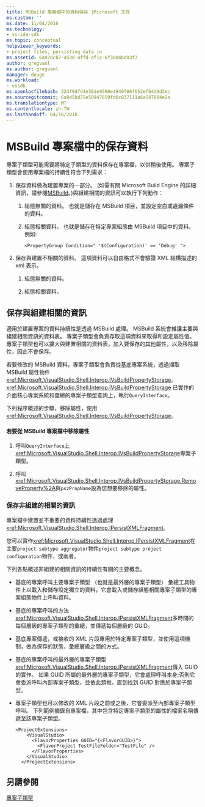 ```yaml
---
title: MSBuild 專案檔中的資料保存 |Microsoft 文件
ms.custom: ''
ms.date: 11/04/2016
ms.technology:
- vs-ide-sdk
ms.topic: conceptual
helpviewer_keywords:
- project files, persisting data in
ms.assetid: 6a920cb7-453d-4ffd-af1c-6f3084bd03f7
author: gregvanl
ms.author: gregvanl
manager: douge
ms.workload:
- vssdk
ms.openlocfilehash: 324f9dfd4e381e9580e4940f06f652ef64d9d3ec
ms.sourcegitcommit: 6a9d5bd75e50947659fd6c837111a6a547884e2a
ms.translationtype: MT
ms.contentlocale: zh-TW
ms.lasthandoff: 04/16/2018
---
```

# <a name="persisting-data-in-the-msbuild-project-file"></a>MSBuild 專案檔中的保存資料
專案子類型可能需要將特定子類型的資料保存在專案檔，以供稍後使用。 專案子類型會使用專案檔的持續性符合下列需求：  
  
1.  保存資料做為建置專案的一部分。 (如需有關 Microsoft Build Engine 的詳細資訊，請參閱[MSBuild](../../msbuild/msbuild.md)。)與組建相關的資訊可以執行下列動作：  
  
    1.  組態無關的資料。 也就是儲存在 MSBuild 項目，並設定空白或遺漏條件的資料。  
  
    2.  組態相關資料。 也就是儲存在特定專案組態由 MSBuild 項目中的資料。 例如:   
  
        ```  
        <PropertyGroup Condition=" '$(Configuration)' == 'Debug' ">  
        ```  
  
2.  保存與建置不相關的資料。 這項資料可以自由格式不會驗證 XML 結構描述的 xml 表示。  
  
    1.  組態無關的資料。  
  
    2.  組態相關資料。  
  
## <a name="persisting-build-related-information"></a>保存與組建相關的資訊  
 適用於建置專案的資料持續性是透過 MSBuild 處理。 MSBuild 系統會維護主要與組建相關資訊的資料表。 專案子類型會負責存取這項資料來取得和設定屬性值。 專案子類型也可以擴大與建置相關的資料表，加入要保存的其他屬性，以及移除屬性，因此不會保存。  
  
 若要修改的 MSBuild 資料，專案子類型會負責從基底專案系統，透過擷取 MSBuild 屬性物件<xref:Microsoft.VisualStudio.Shell.Interop.IVsBuildPropertyStorage>。 <xref:Microsoft.VisualStudio.Shell.Interop.IVsBuildPropertyStorage> 已實作的介面核心專案系統和彙總的專案子類型查詢上，執行`QueryInterface`。  
  
 下列程序概述的步驟，移除屬性，使用<xref:Microsoft.VisualStudio.Shell.Interop.IVsBuildPropertyStorage>。  
  
#### <a name="to-remove-a-property-from-an-msbuild-project-file"></a>若要從 MSBuild 專案檔中移除屬性  
  
1.  呼叫`QueryInterface`上<xref:Microsoft.VisualStudio.Shell.Interop.IVsBuildPropertyStorage>專案子類型。  
  
2.  呼叫<xref:Microsoft.VisualStudio.Shell.Interop.IVsBuildPropertyStorage.RemoveProperty%2A>與`pszPropName`設為您想要移除的屬性。  
  
### <a name="persisting-non-build-related-information"></a>保存非組建的相關的資訊  
 專案檔中建置並不重要的資料持續性透過處理<xref:Microsoft.VisualStudio.Shell.Interop.IPersistXMLFragment>。  
  
 您可以實作<xref:Microsoft.VisualStudio.Shell.Interop.IPersistXMLFragment>在主要`project subtype aggregator`物件`project subtype project configuration`物件，或兩者。  
  
 下列各點概述非組建的相關資訊的持續性有關的主要概念。  
  
-   基底的專案呼叫主要專案子類型 （也就是最外層的專案子類型） 彙總工具物件上以載入和儲存設定獨立的資料，它會載入或儲存組態相關專案子類型的專案組態物件上呼叫資料。  
  
-   基底的專案呼叫的方法<xref:Microsoft.VisualStudio.Shell.Interop.IPersistXMLFragment>多時間的每個層級的專案子類型的彙總，並傳遞每個層級的 GUID。  
  
-   基底專案傳遞，或接收的 XML 片段專用於特定專案子類型，並使用這項機制，做為保存的狀態，彙總層級之間的方式。  
  
-   基底的專案呼叫的最外層的專案子類型<xref:Microsoft.VisualStudio.Shell.Interop.IPersistXMLFragment>傳入 GUID 的實作。 如果 GUID 所屬的最外層的專案子類型，它會處理呼叫本身;否則它會委派呼叫內部專案子類型，並依此類推，直到找到 GUID 對應於專案子類型。  
  
-   專案子類型也可以修改的 XML 片段之前或之後，它會委派至內部專案子類型呼叫。 下列範例摘錄自專案檔，其中包含特定專案子類型的屬性的檔案名稱傳遞至該專案子類型。  
  
    ```  
    <ProjectExtensions>  
        <VisualStudio>  
          <FlavorProperties GUID="{<FlavorGUID>}">  
            <FlavorProject TestFileFolder="TestFile" />  
          </FlavorProperties>  
        </VisualStudio>  
      </ProjectExtensions>  
    ```  
  
## <a name="see-also"></a>另請參閱  
 [專案子類型](../../extensibility/internals/project-subtypes.md)